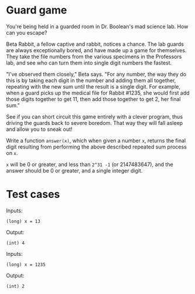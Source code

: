 Guard game
==========

You're being held in a guarded room in Dr. Boolean's mad science lab.
How can you escape?

Beta Rabbit, a fellow captive and rabbit, notices a chance. The lab guards are
always exceptionally bored, and have made up a game for themselves. They take
the file numbers from the various specimens in the Professors lab, and see who
can turn them into single digit numbers the fastest.

"I've observed them closely," Beta says. "For any number, the way they do this
is by taking each digit in the number and adding them all together, repeating
with the new sum until the result is a single digit. For example, when a guard
picks up the medical file for Rabbit #1235, she would first add those digits
together to get 11, then add those together to get 2, her final sum."

See if you can short circuit this game entirely with a clever program, thus
driving the guards back to severe boredom. That way they will fall asleep and
allow you to sneak out!

Write a function `answer(x)`, which when given a number `x`, returns the final
digit resulting from performing the above described repeated sum process on `x`.

`x` will be 0 or greater, and less than `2^31 -1` (or 2147483647), and the
answer should be 0 or greater, and a single integer digit.

Test cases
==========

Inputs:

    (long) x = 13

Output:

    (int) 4

Inputs:

    (long) x = 1235

Output:

    (int) 2
